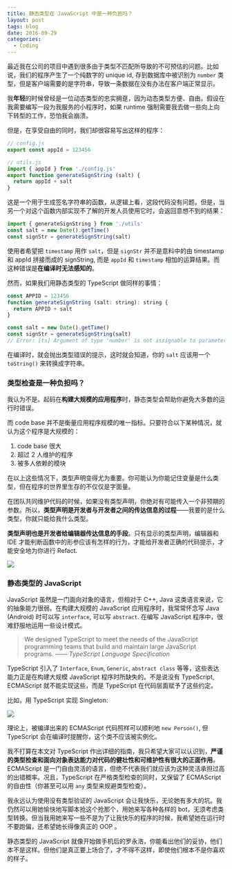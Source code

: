 ```yaml
---
title: 静态类型在 JavaScript 中是一种负担吗？
layout: post
tags: blog
date: 2016-09-29
categories:
  - Coding
---
```


最近我在公司的项目中遇到很多由于类型不匹配所导致的不可预估的问题。比如说，我们的程序产生了一个纯数字的 unique id, 存到数据库中被识别为 `number` 类型，但是客户端需要的是字符串，导致一条数据在没有办法在客户端正常显示。

我**年轻**的时候曾经是一位动态类型的忠实拥趸，因为动态类型方便、自由。假设在我需要编写一段为我服务的小程序时，如果 runtime 强制需要我去做一些向上向下转型的工作，恐怕我会崩溃。

但是，在享受自由的同时，我们却很容易写出这样的程序：

```javascript
// config.js
export const appId = 123456
```

```javascript
// utils.js
import { appId } from './config.js'
export function generateSignString (salt) {
  return appId + salt
}
```

这是一个用于生成签名字符串的函数，从逻辑上看，这段代码没有问题。但是，当另一个对这个函数内部实现不了解的开发人员使用它时，会返回意想不到的结果：

```javascript
import { generateSignString } from './utils'
const salt = new Date().getTime()
const signStr = generateSignString(salt)
```

使用者希望把 `timestamp` 用作 `salt`，但是 `signStr` 并不是意料中的由 timestamp 和 appId 拼接而成的 signString, 而是 `appId` 和 `timestamp` 相加的运算结果。而这种错误是**在编译时无法感知的**。

然而，如果我们用静态类型的 TypeScript 做同样的事情：

```javascript
const APPID = 123456
function generateSignString (salt: string): string {
  return APPID + salt
}

const salt = new Date().getTime()
const signStr = generateSignString(salt)
// Error: [ts] Argument of type 'number' is not assignable to parameter of type 'string'.
```

在编译时，就会抛出类型错误的提示，这时就会知道，你的 `salt` 应该用一个 `toString()` 来转换成字符串。

### 类型检查是一种负担吗？

我认为不是。起码在**构建大规模的应用程序**时，静态类型会帮助你避免大多数的运行时错误。

而 code base 并不是衡量应用程序规模的唯一指标。只要符合以下某种情况，就认为这个程序是大规模的：

1. code base 很大
2. 超过 2 人维护的程序
3. 被多人依赖的模块

在以上这些情况下，类型声明变得尤为重要。你可能认为你能记住变量是什么类型，但在程序的世界里生存的不仅仅是字面量。

在团队共同维护代码的时候，如果没有类型声明，你绝对有可能传入一个非预期的参数。所以，**类型声明是开发者与开发者之间的传达信息的过程**——我要的是什么类型，你就只能给我什么类型。

**类型声明也是开发者给编辑器传达信息的手段**。只有显示的类型声明，编辑器和 IDE 才能判断函数中的形参应该有怎样的行为，才能给开发者正确的代码提示，才能安全地为你进行 Refact.

![](https://gbstatic.djyde.com/blog/-----2016-09-29---6.21.31.png)

### 静态类型的 JavaScript

JavaScript 虽然是一门面向对象的语言，但相对于 C++, Java 这类语言来说，它的抽象能力很弱。在构建大规模的 JavaScript 应用程序时，我常常怀念写 Java (Android) 时可以写 `interface`, 可以写 `abstract`. 在编写 JavaScript 程序中，很难舒服地运用一些设计模式。

> We designed TypeScript to meet the needs of the JavaScript programming teams that build and maintain large JavaScript programs.
> —— <cite>TypeScript Language Specification</cite>

TypeScript 引入了 `Interface`, `Enum`, `Generic`, `abstract class` 等等，这些表达能力正是在构建大规模 JavaScript 程序时所缺失的。不是说没有 TypeScript,  ECMAScript 就不能实现这些，而是 TypeScript 在代码层面赋予了这些约定。

比如，用 TypeScript 实现 Singleton:

![](https://gbstatic.djyde.com/blog/-----2016-09-29---8.34.22.png)

理论上，被编译出来的 ECMAScript 代码照样可以顺利地 `new Person()`, 但 TypeScript 会在编译时提醒你，这个类不应该被实例化。

我不打算在本文对 TypeScript 作出详细的指南，我只希望大家可以认识到，**严谨的类型检查和面向对象表达能力对代码的健壮性和可维护性有很大的正面作用**。ECMAScript 是一门自由灵活的语言，但绝不代表我们就应该为这种灵活承担过高的出错概率。况且，TypeScript 在严格类型检查的同时，又保留了 ECMAScript 的自由性（你甚至可以用 `any` 类型来规避类型检查）。

我永远认为使用没有类型验证的  JavaScript 会让我快乐，无论她有多大的坑。我仍然可以用她愉快地写脚本抢这个抢那个，用她来写各种各样的 bot，无须考虑类型转换。但当我用她来写一些不是为了让我快乐的程序的时候，我希望她在运行时不要跑偏，还希望她长得像真正的 OOP 。

静态类型的 JavaScript 就像开始做手机后的罗永浩，你能看出他们的妥协，他们本不是这样。但他们是真正要上场合了，才不得不这样，即使他们根本不是你喜欢的样子。